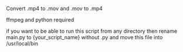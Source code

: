 Convert .mp4 to .mov and .mov to .mp4

ffmpeg and python required

if you want to be able to run this script from any directory then rename main.py to {your_script_name} without .py and move this file into /usr/local/bin
